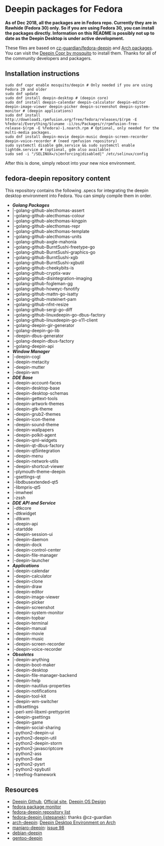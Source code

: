 # Deepin packages for Fedora

**As of Dec 2018, all the packages are in Fedora repo. Currently they are in Rawhide (Fedora 30) only. So if you are using Fedora 30, you can install the packages directly. Information on this README is possibly not up to date as the Deepin Desktop is under active development.**

These files are based on [cz-guardian/fedora-deepin](https://github.com/cz-guardian/fedora-deepin/) and [Arch packages](https://www.archlinux.org/packages/?q=deepin). You can visit the [Deepin Copr by mosquito](https://copr.fedorainfracloud.org/coprs/mosquito/deepin/) to install them. Thanks for all of the community developers and packagers.


## Installation instructions
    sudo dnf copr enable mosquito/deepin # Only needed if you are using Fedora 29 and older
    sudo dnf update
    sudo dnf install deepin-desktop # (deepin core)
    sudo dnf install deepin-calendar deepin-calculator deepin-editor deepin-image-viewer deepin-picker deepin-screenshot deepin-system-monitor # (deepin applications)
    sudo dnf install http://download1.rpmfusion.org/free/fedora/releases/$(rpm -E %fedora)/Everything/$(uname -i)/os/Packages/r/rpmfusion-free-release-$(rpm -E %fedora)-1.noarch.rpm # Optional, only needed for the multi-media packages.
    sudo dnf install deepin-movie deepin-music deepin-screen-recorder deepin-voice-recorder # (need rpmfusion repository)
    sudo systemctl disable gdm.service && sudo systemctl enable lightdm.service # (optional, gdm also available)
    sudo sed -i "/SELINUX=/s|enforcing|disabled|" /etc/selinux/config

After this is done, simply reboot into your new nice environment.


## fedora-deepin repository content

This repository contains the following .specs for integrating the deepin desktop environment into Fedora. You can simply compile them in order.

* ***Golang Packages***
* |-golang-github-alecthomas-assert
* |-golang-github-alecthomas-colour
* |-golang-github-alecthomas-kingpin
* |-golang-github-alecthomas-repr
* |-golang-github-alecthomas-template
* |-golang-github-alecthomas-units
* |-golang-github-axgle-mahonia
* |-golang-github-BurntSushi-freetype-go
* |-golang-github-BurntSushi-graphics-go
* |-golang-github-BurntSushi-xgb
* |-golang-github-BurntSushi-xgbutil
* |-golang-github-cheekybits-is
* |-golang-github-cryptix-wav
* |-golang-github-disintegration-imaging
* |-golang-github-fogleman-gg
* |-golang-github-howeyc-fsnotify
* |-golang-github-mattn-go-isatty
* |-golang-github-msteinert-pam
* |-golang-github-nfnt-resize
* |-golang-github-sergi-go-diff
* |-golang-github-linuxdeepin-go-dbus-factory
* |-golang-github-linuxdeepin-go-x11-client
* |-golang-deepin-gir-generator
* |-golang-deepin-go-lib
* |-deepin-dbus-generator
* |-golang-deepin-dbus-factory
* |-golang-deepin-api
* ***Window Manager***
* |-deepin-cogl
* |-deepin-metacity
* |-deepin-mutter
* |-deepin-wm
* ***DDE Base***
* |-deepin-account-faces
* |-deepin-desktop-base
* |-deepin-desktop-schemas
* |-deepin-gettext-tools
* |-deepin-artwork-themes
* |-deepin-gtk-theme
* |-deepin-grub2-themes
* |-deepin-icon-theme
* |-deepin-sound-theme
* |-deepin-wallpapers
* |-deepin-polkit-agent
* |-deepin-qml-widgets
* |-deepin-qt-dbus-factory
* |-deepin-qt5integration
* |-deepin-menu
* |-deepin-network-utils
* |-deepin-shortcut-viewer
* |-plymouth-theme-deepin
* |-gsettings-qt
* |-libdbusextended-qt5
* |-libmpris-qt5
* |-imwheel
* |-zssh
* ***DDE API and Service***
* |-dtkcore
* |-dtkwidget
* |-dtkwm
* |-deepin-api
* |-startdde
* |-deepin-session-ui
* |-deepin-daemon
* |-deepin-dock
* |-deepin-control-center
* |-deepin-file-manager
* |-deepin-launcher
* ***Applications***
* |-deepin-calendar
* |-deepin-calculator
* |-deepin-clone
* |-deepin-draw
* |-deepin-editor
* |-deepin-image-viewer
* |-deepin-picker
* |-deepin-screenshot
* |-deepin-system-monitor
* |-deepin-topbar
* |-deepin-terminal
* |-deepin-manual
* |-deepin-movie
* |-deepin-music
* |-deepin-screen-recorder
* |-deepin-voice-recorder
* ***Obsoletes***
* |-deepin-anything
* |-deepin-boot-maker
* |-deepin-desktop
* |-deepin-file-manager-backend
* |-deepin-help
* |-deepin-nautilus-properties
* |-deepin-notifications
* |-deepin-tool-kit
* |-deepin-wm-switcher
* |-dtksettings
* |-perl-xml-libxml-prettyprint
* |-deepin-gsettings
* |-deepin-game
* |-deepin-social-sharing
* |-python2-deepin-ui
* |-python2-deepin-util
* |-python2-deepin-storm
* |-python2-javascriptcore
* |-python2-ass
* |-python3-dae
* |-python2-pysrt
* |-python2-xpybutil
* |-treefrog-framework


## Resources
* [Deepin Github](https://github.com/linuxdeepin/), [Official site](https://www.deepin.org/en/), [Deepin OS Design](https://my.oschina.net/ManateeLazyCat/blog/831104)
* [fedora package monitor](https://apps.fedoraproject.org/koschei/groups/mosquito/deepin-sig)
* [fedora-deepin repository list](https://copr.fedorainfracloud.org/coprs/mosquito/deepin/packages/)
* [fedora-deepin (jstepanek)](https://github.com/cz-guardian/fedora-deepin/): thanks @cz-guardian
* [arch-deepin](https://github.com/fasheng/arch-deepin/): [Deepin Desktop Environment on Arch](https://bbs.archlinux.org/viewtopic.php?id=181861)
* [manjaro-deepin](https://github.com/manjaro/packages-community/): [issue 98](https://github.com/fasheng/arch-deepin/issues/98)
* [debian-deepin](https://github.com/debiancn/repo/issues/31)
* [gentoo-deepin](https://github.com/zhtengw/deepin-overlay/)
